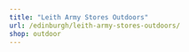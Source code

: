 ```yaml
---
title: "Leith Army Stores Outdoors"
url: /edinburgh/leith-army-stores-outdoors/
shop: outdoor
---
```

